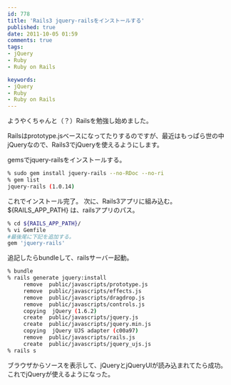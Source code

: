 ```yaml
---
id: 778
title: 'Rails3 jquery-railsをインストールする'
published: true
date: 2011-10-05 01:59
comments: true
tags:
- jQuery
- Ruby
- Ruby on Rails

keywords:
- jQuery
- Ruby
- Ruby on Rails
---
```

ようやくちゃんと（？）Railsを勉強し始めました。

Railsはprototype.jsベースになってたりするのですが、最近はもっぱら世の中jQueryなので、Rails3でjQueryを使えるようにします。

gemsでjquery-railsをインストールする。


```sh
% sudo gem install jquery-rails --no-RDoc --no-ri
% gem list
jquery-rails (1.0.14)
```

これでインストール完了。
次に、Rails3アプリに組み込む。
${RAILS_APP_PATH} は、railsアプリのパス。


```sh
% cd ${RAILS_APP_PATH}/
% vi Gemfile
#最後尾に下記を追加する。
gem 'jquery-rails'
```

追記したらbundleして、railsサーバー起動。


```sh
% bundle
% rails generate jquery:install
     remove  public/javascripts/prototype.js
     remove  public/javascripts/effects.js
     remove  public/javascripts/dragdrop.js
     remove  public/javascripts/controls.js
     copying  jQuery (1.6.2)
     create  public/javascripts/jquery.js
     create  public/javascripts/jquery.min.js
     copying  jQuery UJS adapter (c00a97)
     remove  public/javascripts/rails.js
     create  public/javascripts/jquery_ujs.js
% rails s
```

ブラウザからソースを表示して、jQueryとjQueryUIが読み込まれてたら成功。
これでjQueryが使えるようになった。
